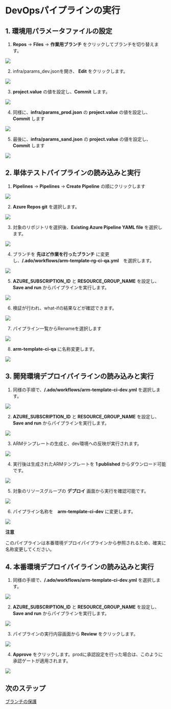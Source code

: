 
# DevOpsパイプラインの実行

## 1. 環境用パラメータファイルの設定

1. **Repos** -> **Files** -> **作業用ブランチ** をクリックしてブランチを切り替えます。

![](.image/2022-09-05-10-05-09.png)

2. infra/params_dev.jsonを開き、 **Edit** をクリックします。

![](.image/2022-09-05-10-06-31.png)

3. **project.value** の値を設定し、**Commit** します。

![](.image/2022-09-05-10-07-35.png)

4. 同様に、**infra/params_prod.json** の **project.value** の値を設定し、**Commit** します

![](.image/2022-09-05-10-09-09.png)

5. 最後に、**infra/params_sand.json** の **project.value** の値を設定し、**Commit** します

![](.image/2022-09-05-10-09-54.png)

## 2. 単体テストパイプラインの読み込みと実行

1. **Pipelines** -> **Pipelines** -> **Create Pipeline** の順にクリックします

![](.image/2022-02-15-14-08-50.png)

2. **Azure Repos git** を選択します。

![](.image/2022-02-15-14-09-44.png)

3. 対象のリポジトリを選択後、**Existing Azure Pipeline YAML file** を選択します。

![](.image/2022-02-15-14-10-29.png)

4. ブランチを **先ほど作業を行ったブランチ** に変更し、**/.ado/workflows/arm-template-rg-ci-qa.yml**　を選択します。

![](.image/2022-09-05-10-10-42.png)

5. **AZURE_SUBSCRIPTION_ID** と **RESOURCE_GROUP_NAME** を設定し、 **Save and run** からパイプラインを実行します。

![](.image/2022-09-05-10-16-56.png)

6. 検証が行われ、what-ifの結果などが確認できます。

![](.image/2022-09-05-10-19-43.png)

7. パイプライン一覧からRenameを選択します

![](.image/2022-09-05-10-25-34.png)

8. **arm-template-ci-qa** に名称変更します。

![](.image/2022-09-05-10-26-26.png)

## 3. 開発環境デプロイパイラインの読み込みと実行

1. 同様の手順で、**/.ado/workflows/arm-template-ci-dev.yml** を選択します。

![](.image/2022-09-05-10-21-02.png)

2. **AZURE_SUBSCRIPTION_ID** と **RESOURCE_GROUP_NAME** を設定し、**Save and run** からパイプラインを実行します。

![](.image/2022-09-05-10-16-56.png)

3. ARMテンプレートの生成と、dev環境への反映が実行されます。

![](.image/2022-09-05-10-27-33.png)

4. 実行後は生成されたARMテンプレートを **1 published** からダウンロード可能です。

![](.image/2022-09-05-10-38-44.png)

5. 対象のリソースグループの **デプロイ** 画面から実行を確認可能です。

![](.image/2022-02-15-14-16-28.png)

6. パイプライン名称を　**arm-template-ci-dev** に変更します。

![](.image/2022-09-05-10-29-41.png)

**注意**

このパイプラインは本番環境デプロイパイプラインから参照されるため、確実に名称変更してください。

## 4. 本番環境デプロイパイラインの読み込みと実行

1. 同様の手順で、**/.ado/workflows/arm-template-ci-dev.yml** を選択します。

![](.image/2022-09-05-10-32-17.png)

2. **AZURE_SUBSCRIPTION_ID** と **RESOURCE_GROUP_NAME** を設定し、**Save and run** からパイプラインを実行します。

![](.image/2022-09-05-10-16-56.png)

3. パイプラインの実行内容画面から **Review** をクリックします。

![](.image/2022-09-05-10-34-59.png)

4. **Approve** をクリックします。prodに承認設定を行った場合は、このように承認ゲートが適用されます。

![](.image/2022-09-05-10-35-41.png)



## 次のステップ

[ブランチの保護](protect-branches.md)
